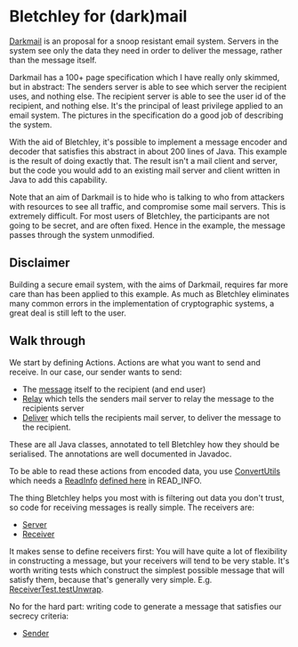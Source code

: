 
Bletchley for (dark)mail
========================

[Darkmail](http://darkmail.info/) is an proposal for a snoop resistant email
system. Servers in the system see only the data they need in order to deliver 
the message, rather than the message itself.

Darkmail has a 100+ page specification which I have really only skimmed, but
in abstract: The senders server is able to see which server the recipient uses,
and nothing else. The recipient server is able to see the user id of the 
recipient, and nothing else. It's the principal of least privilege applied to 
an email system. The pictures in the specification do a good job of describing
the system.

With the aid of Bletchley, it's possible to implement a message encoder and
decoder that satisfies this abstract in about 200 lines of Java.
This example is the result of doing exactly that. The result isn't a mail client
and server, but the code you would add to an existing mail server and client
written in Java to add this capability.

Note that an aim of Darkmail is to hide who is talking to who from attackers 
with resources to see all traffic, and compromise some mail servers. This
is extremely difficult. For most users of Bletchley, the participants are
not going to be secret, and are often fixed. Hence in the example, the
message passes through the system unmodified.

Disclaimer
----------
Building a secure email system, with the aims of Darkmail, requires far more
care than has been applied to this example. As much as Bletchley eliminates 
many common errors in the implementation of cryptographic systems, a great deal
is still left to the user.

Walk through
------------
We start by defining Actions. Actions are what you want to send and receive. In
our case, our sender wants to send:

* The [message](src/main/java/net/lshift/bletchley/mail/Message.java) itself 
  to the recipient (and end user)
* [Relay](src/main/java/net/lshift/bletchley/mail/Relay.java) which tells the 
  senders mail server to relay the message to the recipients server
* [Deliver](src/main/java/net/lshift/bletchley/mail/Deliver.java) which tells 
  the recipients mail server, to deliver the message to the recipient.

These are all Java classes, annotated to tell Bletchley how they should be
serialised. The annotations are well documented in Javadoc.

To be able to read these actions from encoded data, you use 
[ConvertUtils](../bletchley/src/main/java/net/lshift/bletchley/convert/ConvertUtils.java)
which needs a [ReadInfo](../bletchley/src/main/java/net/lshift/bletchley/convert/ReadInfo.java)
[defined here](src/main/java/net/lshift/bletchley/mail/Actions.java) in READ_INFO.

The thing Bletchley helps you most with is filtering out data you don't trust,
so code for receiving messages is really simple. The receivers are:

* [Server](src/main/java/net/lshift/bletchley/mail/Server.java)
* [Receiver](src/main/java/net/lshift/bletchley/mail/Receiver.java)

It makes sense to define receivers first: You will have quite a lot of
flexibility in constructing a message, but your receivers will tend to be
very stable. It's worth writing tests which construct the simplest possible
message that will satisfy them, because that's generally very simple. E.g.
[ReceiverTest.testUnwrap](src/test/java/net/lshift/bletchley/mail/ReceiverTest.java).

No for the hard part: writing code to generate a message that satisfies our
secrecy criteria:

* [Sender](src/main/java/net/lshift/bletchley/mail/Sender.java)

